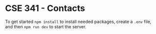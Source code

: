 # CSE 341 - Contacts

To get started `npm install` to install needed packages, create a `.env` file, and then `npm run dev` to start the server.
